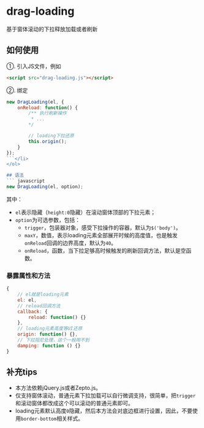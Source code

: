 # drag-loading
基于窗体滚动的下拉释放加载或者刷新


## 如何使用
①. 引入JS文件，例如

``` html
<script src="drag-loading.js"></script>
```

②. 绑定

``` javascript
new DragLoading(el, {
	onReload: function() {
	    /** 执行刷新操作
	     * ... 
	    */

	    // loading下拉还原
	    this.origin();
    }
});
```</li>
</ol>

## 语法
``` javascript
new DragLoading(el, option);
```

其中：
<ul>
	<li><code>el</code>表示隐藏（<code>height:0</code>隐藏）在滚动窗体顶部的下拉元素；</li>
	<li><code>option</code>为可选参数，包括：
		<ul>
			<li><code>trigger</code>，包装器对象，感受下拉操作的容器，默认为<code>$('body')</code>。</li>
			<li><code>maxY</code>，数值，表示loading元素全部展开时候的高度值，也是触发<code>onReload</code>回调的边界高度，默认为<code>40</code>。</li>
			<li><code>onReload</code>，函数，当下拉足够高时候触发的刷新回调方法，默认是空函数。</li>
		</ul>
	</li>
</ul>

### 暴露属性和方法
``` javascript
{
	// el就是loading元素
	el: el,
	// reload回调方法
	callback: {
		reload: function() {}
	},
	// loading元素高度等UI还原
	origin: function() {},
	// 下拉阻尼处理，这个一般用不到
	damping: function () {}
}
```

## 补充tips
<ul>
	<li>本方法依赖jQuery.js或者Zepto.js。</li>
	<li>仅支持窗体滚动，普通元素下拉加载可以自行微调支持，很简单，把<code>trigger</code>和滚动窗体都改成这个可以滚动的普通元素即可。</li>
	<li>loading元素默认高度<code>0</code>隐藏，然后本方法会对底边框进行设置，因此，不要使用<code>border-bottom</code>相关样式。</li>
</ul>
